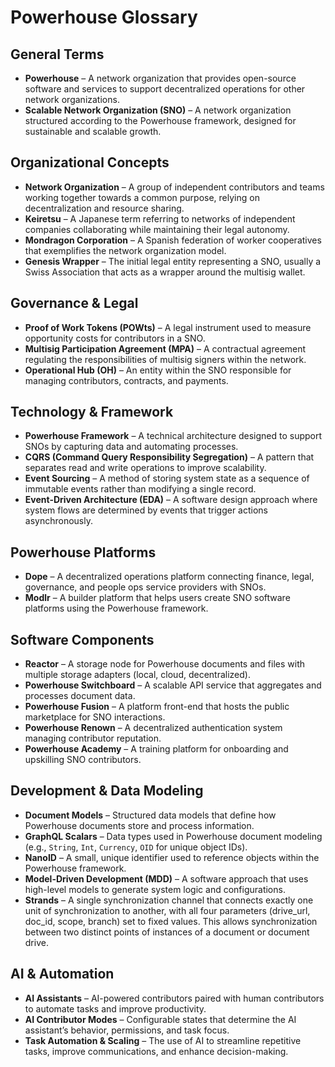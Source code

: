 # Powerhouse Glossary

## General Terms
- **Powerhouse** – A network organization that provides open-source software and services to support decentralized operations for other network organizations.
- **Scalable Network Organization (SNO)** – A network organization structured according to the Powerhouse framework, designed for sustainable and scalable growth.

## Organizational Concepts
- **Network Organization** – A group of independent contributors and teams working together towards a common purpose, relying on decentralization and resource sharing.
- **Keiretsu** – A Japanese term referring to networks of independent companies collaborating while maintaining their legal autonomy.
- **Mondragon Corporation** – A Spanish federation of worker cooperatives that exemplifies the network organization model.
- **Genesis Wrapper** – The initial legal entity representing a SNO, usually a Swiss Association that acts as a wrapper around the multisig wallet.

## Governance & Legal
- **Proof of Work Tokens (POWts)** – A legal instrument used to measure opportunity costs for contributors in a SNO.
- **Multisig Participation Agreement (MPA)** – A contractual agreement regulating the responsibilities of multisig signers within the network.
- **Operational Hub (OH)** – An entity within the SNO responsible for managing contributors, contracts, and payments.

## Technology & Framework
- **Powerhouse Framework** – A technical architecture designed to support SNOs by capturing data and automating processes.
- **CQRS (Command Query Responsibility Segregation)** – A pattern that separates read and write operations to improve scalability.
- **Event Sourcing** – A method of storing system state as a sequence of immutable events rather than modifying a single record.
- **Event-Driven Architecture (EDA)** – A software design approach where system flows are determined by events that trigger actions asynchronously.

## Powerhouse Platforms
- **Dope** – A decentralized operations platform connecting finance, legal, governance, and people ops service providers with SNOs.
- **Modlr** – A builder platform that helps users create SNO software platforms using the Powerhouse framework.

## Software Components
- **Reactor** – A storage node for Powerhouse documents and files with multiple storage adapters (local, cloud, decentralized).
- **Powerhouse Switchboard** – A scalable API service that aggregates and processes document data.
- **Powerhouse Fusion** – A platform front-end that hosts the public marketplace for SNO interactions.
- **Powerhouse Renown** – A decentralized authentication system managing contributor reputation.
- **Powerhouse Academy** – A training platform for onboarding and upskilling SNO contributors.

## Development & Data Modeling
- **Document Models** – Structured data models that define how Powerhouse documents store and process information.
- **GraphQL Scalars** – Data types used in Powerhouse document modeling (e.g., `String`, `Int`, `Currency`, `OID` for unique object IDs).
- **NanoID** – A small, unique identifier used to reference objects within the Powerhouse framework.
- **Model-Driven Development (MDD)** – A software approach that uses high-level models to generate system logic and configurations.
- **Strands** – A single synchronization channel that connects exactly one unit of synchronization to another, with all four parameters (drive_url, doc_id, scope, branch) set to fixed values. This allows synchronization between two distinct points of instances of a document or document drive.

## AI & Automation
- **AI Assistants** – AI-powered contributors paired with human contributors to automate tasks and improve productivity.
- **AI Contributor Modes** – Configurable states that determine the AI assistant’s behavior, permissions, and task focus.
- **Task Automation & Scaling** – The use of AI to streamline repetitive tasks, improve communications, and enhance decision-making.
